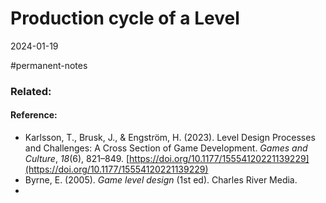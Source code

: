 # Production cycle of a Level
2024-01-19


#permanent-notes 
### Related:


#### Reference:
- Karlsson, T., Brusk, J., & Engström, H. (2023). Level Design Processes and Challenges: A Cross Section of Game Development. _Games and Culture_, _18_(6), 821–849. [https://doi.org/10.1177/15554120221139229](https://doi.org/10.1177/15554120221139229)
- Byrne, E. (2005). _Game level design_ (1st ed). Charles River Media.
- 
